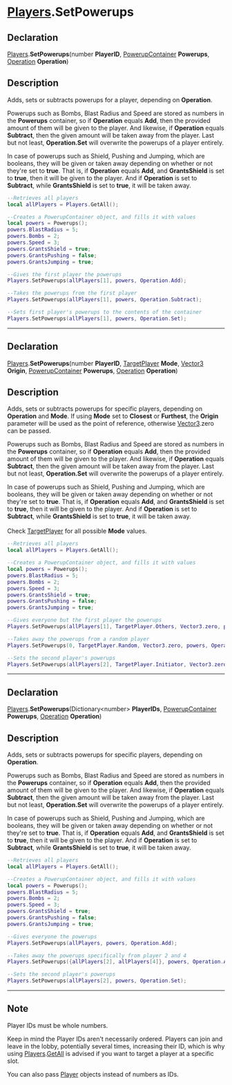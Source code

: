# [Players](../Players.md).SetPowerups

## Declaration
[Players](../Players.md).<b>SetPowerups</b>(number <b>PlayerID</b>, [PowerupContainer](../Types/PowerupContainer.md) <b>Powerups</b>, [Operation](../Types/Operation.md) <b>Operation</b>)

## Description
Adds, sets or subtracts powerups for a player, depending on <b>Operation</b>.

Powerups such as Bombs, Blast Radius and Speed are stored as numbers in the <b>Powerups</b> container, so if <b>Operation</b> equals <b>Add</b>, then the provided amount of them will be given to the player. And likewise, if <b>Operation</b> equals <b>Subtract</b>, then the given amount will be taken away from the player. Last but not least, <b>Operation.Set</b> will overwrite the powerups of a player entirely.

In case of powerups such as Shield, Pushing and Jumping, which are booleans, they will be given or taken away depending on whether or not they're set to <b>true</b>. That is, if <b>Operation</b> equals <b>Add</b>, and <b>GrantsShield</b> is set to <b>true</b>, then it will be given to the player. And if <b>Operation</b> is set to <b>Subtract</b>, while <b>GrantsShield</b> is set to <b>true</b>, it will be taken away.

```lua
--Retrieves all players
local allPlayers = Players.GetAll();

--Creates a PowerupContainer object, and fills it with values
local powers = Powerups();
powers.BlastRadius = 5;
powers.Bombs = 2;
powers.Speed = 3;
powers.GrantsShield = true;
powers.GrantsPushing = false;
powers.GrantsJumping = true;

--Gives the first player the powerups
Players.SetPowerups(allPlayers[1], powers, Operation.Add);

--Takes the powerups from the first player
Players.SetPowerups(allPlayers[1], powers, Operation.Subtract);

--Sets first player's powerups to the contents of the container
Players.SetPowerups(allPlayers[1], powers, Operation.Set);
```

---

## Declaration
[Players](../Players.md).<b>SetPowerups</b>(number <b>PlayerID</b>, [TargetPlayer](../Types/TargetPlayer.md) <b>Mode</b>, [Vector3](../Types/Vector3.md) <b>Origin</b>, [PowerupContainer](../Types/PowerupContainer.md) <b>Powerups</b>, [Operation](../Types/Operation.md) <b>Operation</b>)

## Description
Adds, sets or subtracts powerups for specific players, depending on <b>Operation</b> and <b>Mode</b>. If using <b>Mode</b> set to <b>Closest</b> or <b>Furthest</b>, the <b>Origin</b> parameter will be used as the point of reference, otherwise [Vector3](../Types/Vector3.md).zero can be passed.

Powerups such as Bombs, Blast Radius and Speed are stored as numbers in the <b>Powerups</b> container, so if <b>Operation</b> equals <b>Add</b>, then the provided amount of them will be given to the player. And likewise, if <b>Operation</b> equals <b>Subtract</b>, then the given amount will be taken away from the player. Last but not least, <b>Operation.Set</b> will overwrite the powerups of a player entirely.

In case of powerups such as Shield, Pushing and Jumping, which are booleans, they will be given or taken away depending on whether or not they're set to <b>true</b>. That is, if <b>Operation</b> equals <b>Add</b>, and <b>GrantsShield</b> is set to <b>true</b>, then it will be given to the player. And if <b>Operation</b> is set to <b>Subtract</b>, while <b>GrantsShield</b> is set to <b>true</b>, it will be taken away.
<br>
<br>Check [TargetPlayer](../Types/TargetPlayer.md) for all possible <b>Mode</b> values.

```lua
--Retrieves all players
local allPlayers = Players.GetAll();

--Creates a PowerupContainer object, and fills it with values
local powers = Powerups();
powers.BlastRadius = 5;
powers.Bombs = 2;
powers.Speed = 3;
powers.GrantsShield = true;
powers.GrantsPushing = false;
powers.GrantsJumping = true;

--Gives everyone but the first player the powerups
Players.SetPowerups(allPlayers[1], TargetPlayer.Others, Vector3.zero, powers, Operation.Add);

--Takes away the powerups from a random player
Players.SetPowerups(0, TargetPlayer.Random, Vector3.zero, powers, Operation.Subtract);

--Sets the second player's powerups
Players.SetPowerups(allPlayers[2], TargetPlayer.Initiator, Vector3.zero, powers, Operation.Set);
```

---

## Declaration
[Players](../Players.md).<b>SetPowerups</b>(Dictionary\<number> <b>PlayerIDs</b>, [PowerupContainer](../Types/PowerupContainer.md) <b>Powerups</b>, [Operation](../Types/Operation.md) <b>Operation</b>)

## Description
Adds, sets or subtracts powerups for specific players, depending on <b>Operation</b>.

Powerups such as Bombs, Blast Radius and Speed are stored as numbers in the <b>Powerups</b> container, so if <b>Operation</b> equals <b>Add</b>, then the provided amount of them will be given to the player. And likewise, if <b>Operation</b> equals <b>Subtract</b>, then the given amount will be taken away from the player. Last but not least, <b>Operation.Set</b> will overwrite the powerups of a player entirely.

In case of powerups such as Shield, Pushing and Jumping, which are booleans, they will be given or taken away depending on whether or not they're set to <b>true</b>. That is, if <b>Operation</b> equals <b>Add</b>, and <b>GrantsShield</b> is set to <b>true</b>, then it will be given to the player. And if <b>Operation</b> is set to <b>Subtract</b>, while <b>GrantsShield</b> is set to <b>true</b>, it will be taken away.

```lua
--Retrieves all players
local allPlayers = Players.GetAll();

--Creates a PowerupContainer object, and fills it with values
local powers = Powerups();
powers.BlastRadius = 5;
powers.Bombs = 2;
powers.Speed = 3;
powers.GrantsShield = true;
powers.GrantsPushing = false;
powers.GrantsJumping = true;

--Gives everyone the powerups
Players.SetPowerups(allPlayers, powers, Operation.Add);

--Takes away the powerups specifically from player 2 and 4
Players.SetPowerups({allPlayers[2], allPlayers[4]}, powers, Operation.Add);

--Sets the second player's powerups
Players.SetPowerups(allPlayers[2], powers, Operation.Set);
```

---

## Note
Player IDs must be whole numbers.

Keep in mind the Player IDs aren't necessarily ordered. Players can join and leave in the lobby, potentially several times, increasing their ID, which is why using [Players](../Players.md).[GetAll](GetAll.md) is advised if you want to target a player at a specific slot.

You can also pass [Player](../Types/Player.md) objects instead of numbers as IDs.